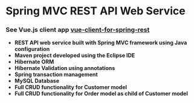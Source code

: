 # Spring MVC REST API Web Service
### See Vue.js client app [vue-client-for-spring-rest](https://github.com/UniquelySimilar/vue-client-for-spring-rest)
* **REST API web service built with Spring MVC framework using Java configuration**
* **Maven project developed using the Eclipse IDE**
* **Hibernate ORM**
* **Hibernate Validation using annotations**
* **Spring transaction management**
* **MySQL Database**
* **Full CRUD functionality for Customer model**
* **Full CRUD functionality for Order model as child of Customer model**
